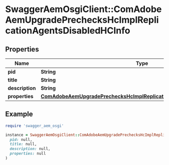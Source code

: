 # SwaggerAemOsgiClient::ComAdobeAemUpgradePrechecksHcImplReplicationAgentsDisabledHCInfo

## Properties

| Name | Type | Description | Notes |
| ---- | ---- | ----------- | ----- |
| **pid** | **String** |  | [optional] |
| **title** | **String** |  | [optional] |
| **description** | **String** |  | [optional] |
| **properties** | [**ComAdobeAemUpgradePrechecksHcImplReplicationAgentsDisabledHCProperties**](ComAdobeAemUpgradePrechecksHcImplReplicationAgentsDisabledHCProperties.md) |  | [optional] |

## Example

```ruby
require 'swagger_aem_osgi'

instance = SwaggerAemOsgiClient::ComAdobeAemUpgradePrechecksHcImplReplicationAgentsDisabledHCInfo.new(
  pid: null,
  title: null,
  description: null,
  properties: null
)
```

